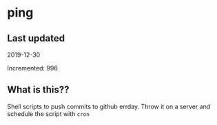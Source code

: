# ping

## Last updated
2019-12-30

Incremented: 996

## What is this??
Shell scripts to push commits to github errday. Throw it on a server and schedule the script with `cron`
